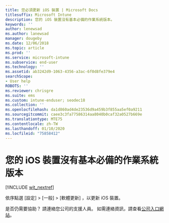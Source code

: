 ```yaml
---
title: 您必須更新 iOS 裝置 | Microsoft Docs
titlesuffix: Microsoft Intune
description: 您的 iOS 裝置沒有基本必備的作業系統版本。
keywords: ''
author: lenewsad
ms.author: lanewsad
manager: dougeby
ms.date: 12/06/2018
ms.topic: article
ms.prod: ''
ms.service: microsoft-intune
ms.subservice: end-user
ms.technology: ''
ms.assetid: ab3242d9-1063-4356-a3ac-6f0d8fe379e4
searchScope:
- User help
ROBOTS: ''
ms.reviewer: chrisgre
ms.suite: ems
ms.custom: intune-enduser; seodec18
ms.collection: ''
ms.openlocfilehash: da1d860ad4de23536d9a459b3f855aa5ef0a9211
ms.sourcegitcommit: caee3c3fa77586314aa8040b0caf32a0527b669e
ms.translationtype: MTE75
ms.contentlocale: zh-TW
ms.lasthandoff: 01/10/2020
ms.locfileid: "75858412"
---
```

# <a name="your-ios-device-doesnt-have-the-required-minimum-operating-system-version"></a>您的 iOS 裝置沒有基本必備的作業系統版本

[!INCLUDE [wit_nextref](includes/end-user-os-update-guidance.md)]

依序點選 [設定]   > [一般]   > [軟體更新]  ，以更新 iOS 裝置。

是否仍需要協助？ 請連絡您公司的支援人員。 如需連絡資訊，請查看[公司入口網站](https://go.microsoft.com/fwlink/?linkid=2010980)。
